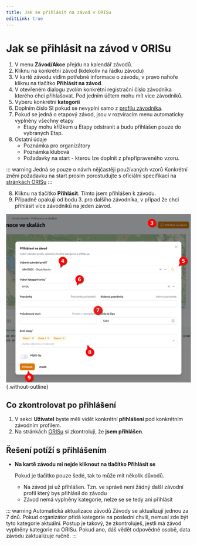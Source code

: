 ```yaml
---
title: Jak se přihlásit na závod v ORISu
editLink: true
---
```


# Jak se přihlásit na závod v ORISu <Badge type="info" text="ČLEN" />

1. V menu **Závod/Akce** přejdu na kalendář závodů.
2. Kliknu na konkrétní závod (kdekoliv na řádku závodu)
3. V kartě závodu vidím potřebné informace o závodu, v pravo nahoře kliknu na tlačítko **Přihlásit na závod**.
4. V otevřeném dialogu zvolím konkrétní registrační číslo závodníka kterého chci přihlašovat. Pod jedním účtem mohu mít vice závodníků.
5. Vyberu konkrétní **kategorii**
6. Doplním číslo SI pokud se nevyplní samo z [profilu závodníka](member-race-profile).
7. Pokud se jedná o etapový závod, jsou v rozvíracím menu automaticky vyplněny všechny etapy
   - Etapy mohu křížkem u Etapy odstranit a budu přihlášen pouze do vybraných Etap.
8. Ostatní údaje 
   - Poznámka pro organizátory
   - Poznámka klubová
   - Požadavky na start - kterou lze doplnit z přepřipraveného vzoru.

::: warning Jedná se pouze o návrh nějčastěji používaných vzorů
Konkrétní znění požadavku na start prosím porostudujte s oficiální specifikací na [stránkách ORISu](https://oris.orientacnisporty.cz/files/help/Pozadovane-starty-prihlasky.pdf)
:::

8. Kliknu na tlačítko **Přihlásit**. Tímto jsem přihlášen k závodu.
9. Případně opakuji od bodu 3. pro dalšího závodníka, v případ že chci přihlásit více závodníků na jeden závod.

![System create entry](system-create_entry.webp){.without-outline}

## Co zkontrolovat po přihlášení

1. V sekci **Uživatel** byste měli vidět konkrétní **přihlášení** pod konkrétním závodním profilem.
2. Na stránkách [ORISu](https://oris.orientacnisporty.cz/) si zkontroluji, že **jsem přihlášen**.

## Řešení potíží s přihlášením

- **Na kartě závodu mi nejde kliknout na tlačítko Přihlásit se**

  Pokud je tlačítko pouze šedé, tak to může mít několik důvodů.
  
    - Na závod jsi už přihlášen. Tzn. ve správě není žádný další závodní profil který bys přihlásil do závodu
    - Závod nemá vyplněny kategorie, nelze se se tedy ani přihlásit

::: warning Automatická aktualizace závodů
Závody se aktualizují jednou za 7 dnů. Pokud organizátor přidá kategorie na poslední chvíli, nemusí zde být tyto kategorie aktuální.
Postup je takový, že zkontroluješ, jestli má závod vyplněny kategorie na ORISu. Pokud ano, dáš vědět odpovědné osobě,
data závodu zaktualizuje ručně.
:::